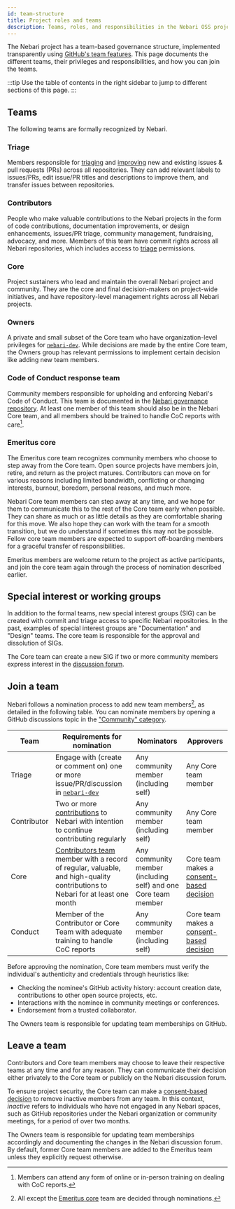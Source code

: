```yaml
---
id: team-structure
title: Project roles and teams
description: Teams, roles, and responsibilities in the Nebari OSS project
---
```


The Nebari project has a team-based governance structure, implemented transparently using [GitHub's team features](https://github.com/orgs/nebari-dev/teams).
This page documents the different teams, their privileges and responsibilities, and how you can join the teams.

:::tip
Use the table of contents in the right sidebar to jump to different sections of this page.
:::

## Teams

The following teams are formally recognized by Nebari.

### Triage

Members responsible for [triaging](./maintainers/triage-guidelines) and [improving](./file-issues#working-on-issues-to-improve-them) new and existing issues & pull requests (PRs) across all repositories. They can add relevant labels to issues/PRs, edit issue/PR titles and descriptions to improve them, and transfer issues between repositories.

### Contributors

People who make valuable contributions to the Nebari projects in the form of code contributions, documentation improvements, or design enhancements, issues/PR triage, community management, fundraising, advocacy, and more. Members of this team have commit rights across all Nebari repositories, which includes access to [triage](#triage) permissions.

### Core

Project sustainers who lead and maintain the overall Nebari project and community. They are the core and final decision-makers on project-wide initiatives, and have repository-level management rights across all Nebari projects.

### Owners

A private and small subset of the Core team who have organization-level privileges for [`nebari-dev`](https://github.com/nebari-dev). While decisions are made by the entire Core team, the Owners group has relevant permissions to implement certain decision like adding new team members.

### Code of Conduct response team

Community members responsible for upholding and enforcing Nebari's Code of Conduct. This team is documented in the [Nebari governance repository](https://github.com/nebari-dev/governance/blob/main/code-of-conduct/coc_enforcement.md#the-code-of-conduct-committee). At least one member of this team should also be in the Nebari Core team, and all members should be trained to handle CoC reports with care[^1].

[^1]: Members can attend any form of online or in-person training on dealing with CoC reports.

### Emeritus core

The Emeritus core team recognizes community members who choose to step away from the Core team. Open source projects have members join, retire, and return as the project matures. Contributors can move on for various reasons including limited bandwidth, conflicting or changing interests, burnout, boredom, personal reasons, and much more.

Nebari Core team members can step away at any time, and we hope for them to communicate this to the rest of the Core team early when possible. They can share as much or as little details as they are comfortable sharing for this move. We also hope they can work with the team for a smooth transition, but we do understand if sometimes this may not be possible. Fellow core team members are expected to support off-boarding members for a graceful transfer of responsibilities.

Emeritus members are welcome return to the project as active participants, and join the core team again through the process of nomination described earlier.

## Special interest or working groups

In addition to the formal teams, new special interest groups (SIG) can be created with commit and triage access to specific Nebari repositories. In the past, examples of special interest groups are "Documentation" and "Design" teams. The core team is responsible for the approval and dissolution of SIGs.

The Core team can create a new SIG if two or more community members express interest in the [discussion forum](https://github.com/orgs/nebari-dev/discussions/categories/community).

## Join a team

Nebari follows a nomination process to add new team members[^2], as detailed in the following table. You can nominate members by opening a GitHub discussions topic in the ["Community" category](https://github.com/orgs/nebari-dev/discussions/categories/community).

[^2]: All except the [Emeritus core](#emeritus-core) team are decided through nominations.

| Team        | Requirements for nomination                                                                                                                   | Nominators                                                     | Approvers                                                                                             |
| ----------- | --------------------------------------------------------------------------------------------------------------------------------------------- | -------------------------------------------------------------- | ----------------------------------------------------------------------------------------------------- |
| Triage      | Engage with (create or comment on) one or more issue/PR/discussion in [`nebari-dev`](https://github.com/nebari-dev)                           | Any community member (including self)                          | Any Core team member                                                                                  |
| Contributor | Two or more [contributions](/community/introduction/#how-to-contribute) to Nebari with intention to continue contributing regularly           | Any community member (including self)                          | Any Core team member                                                                                  |
| Core        | [Contributors team](#contributors) member with a record of regular, valuable, and high-quality contributions to Nebari for at least one month | Any community member (including self) and one Core team member | Core team makes a [consent-based decision](https://www.sociocracyforall.org/consent-decision-making/) |
| Conduct     | Member of the Contributor or Core Team with adequate training to handle CoC reports                                                           | Any community member (including self)                          | Core team makes a [consent-based decision](https://www.sociocracyforall.org/consent-decision-making/) |

Before approving the nomination, Core team members must verify the individual's authenticity and credentials through heuristics like:

* Checking the nominee's GitHub activity history: account creation date, contributions to other open source projects, etc.
* Interactions with the nominee in community meetings or conferences.
* Endorsement from a trusted collaborator.

The Owners team is responsible for updating team memberships on GitHub.

## Leave a team

Contributors and Core team members may choose to leave their respective teams at any time and for any reason. They can communicate their decision either privately to the Core team or publicly on the Nebari discussion forum.

To ensure project security, the Core team can make a [consent-based decision](https://www.sociocracyforall.org/consent-decision-making/) to remove inactive members from any team. In this context, _inactive_ refers to individuals who have not engaged in any Nebari spaces, such as GitHub repositories under the Nebari organization or community meetings, for a period of over two months.

The Owners team is responsible for updating team memberships accordingly and documenting the changes in the Nebari discussion forum. By default, former Core team members are added to the Emeritus team unless they explicitly request otherwise.
